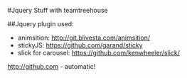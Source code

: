 #Jquery Stuff with teamtreehouse

##Jquery plugin used:
  * animsition: http://git.blivesta.com/animsition/
  * stickyJS:  https://github.com/garand/sticky
  * slick for carousel: https://github.com/kenwheeler/slick/
  
  http://github.com - automatic!
